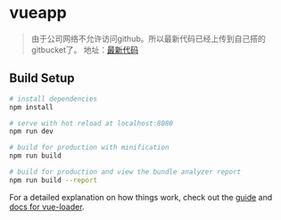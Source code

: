 # vueapp

> 由于公司网络不允许访问github。所以最新代码已经上传到自己搭的gitbucket了。
> 地址：[最新代码](http://39.108.100.163:8080/root/vueapp)

## Build Setup

``` bash
# install dependencies
npm install

# serve with hot reload at localhost:8080
npm run dev

# build for production with minification
npm run build

# build for production and view the bundle analyzer report
npm run build --report
```

For a detailed explanation on how things work, check out the [guide](http://vuejs-templates.github.io/webpack/) and [docs for vue-loader](http://vuejs.github.io/vue-loader).
